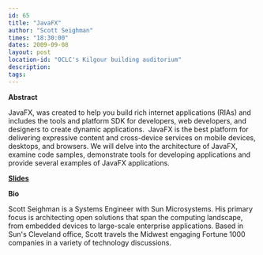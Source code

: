```yaml
---
id: 65
title: "JavaFX"
author: "Scott Seighman"
times: "18:30:00"
dates: 2009-09-08
layout: post
location-id: "OCLC's Kilgour building auditorium"  
description: 
tags: 
---
```

 **Abstract**

JavaFX, was created to help you build rich internet applications (RIAs) and includes the tools and platform SDK for developers, web developers, and designers to create dynamic applications.&nbsp; JavaFX is the best platform for delivering expressive content and cross-device services on mobile devices, desktops, and browsers. We will delve into the architecture of JavaFX, examine code samples, demonstrate tools for developing applications and provide several examples of JavaFX applications.

[**Slides**](downloads/JavaFX_COJUG.pdf)

**Bio**

Scott Seighman is a Systems Engineer with Sun Microsystems. His primary focus is architecting open solutions that span the computing landscape, from embedded devices to large-scale enterprise applications. Based in Sun's Cleveland office, Scott travels the Midwest engaging Fortune 1000 companies in a variety of technology discussions.

